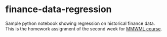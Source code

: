 # finance-data-regression
Sample python notebook showing regression on historical finance data. This is the homework assignment of the second week for [MMWML course](https://www.machinelearningcourse.io/courses/make-money).
